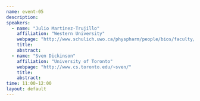 ```yaml
---
name: event-05
description:
speakers:
  - name: "Julio Martinez-Trujillo"
    affiliation: "Western University"
    webpage: "http://www.schulich.uwo.ca/physpharm/people/bios/faculty/martinez_trujillo_julio.html"
    title:
    abstract:
  - name: "Sven Dickinson"
    affiliation: "University of Toronto"
    webpage: "http://www.cs.toronto.edu/~sven/"
    title:
    abstract:
time: 11:00-12:00
layout: default
---
```

